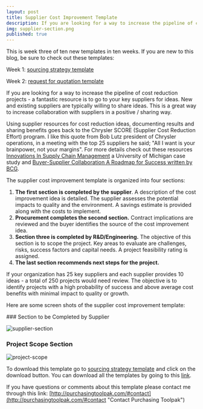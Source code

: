 ```yaml
---
layout: post
title: Supplier Cost Improvement Template
description: If you are looking for a way to increase the pipeline of cost reduction projects - a fantastic resource is to go to your key suppliers for ideas. Use the supplier cost improvement template to increase collaboration with suppliers in a positive / sharing way.
img: supplier-section.png
published: true
---
```


This is week three of ten new templates in ten weeks. If you are new to this blog, be sure to check out these templates:

 Week 1:	[sourcing strategy template]({{site.baseurl}}/2017/04/07/sourcing-strategy-template)

 Week 2:	[request for quotation template]({{site.baseurl}}/2017/04/14/request-for-quotation-template)

If you are looking for a way to increase the pipeline of cost reduction projects - a fantastic resource is to go to your key suppliers for ideas. New and existing suppliers are typically willing to share ideas. This is a great way to increase collaboration with suppliers in a positive / sharing way. <!--more-->

Using supplier resources for cost reduction ideas, documenting results and sharing benefits goes back to the Chrysler SCORE (Supplier Cost Reduction Effort) program. I like this quote from Bob Lutz president of Chrysler operations,  in a meeting with the top 25 suppliers he said; "All I want is your brainpower, not your margins".  For more details check out these resources <a href="http://www-personal.umich.edu/~afuah/cases/case3.html"> Innovations In Supply Chain Management</a> a University of Michigan case study and <a href="https://www.bcgperspectives.com/content/articles/sourcing_procurement_supply_chain_management_buyer_supplier_collaboration_roadmap_for_success/"> Buyer-Supplier Collaboration A Roadmap for Success written by BCG</a>.

The supplier cost improvement template is organized into four sections:

1. **The first section is completed by the supplier**. A description of the cost improvement idea is detailed. The supplier assesses the potential impacts to quality and the environment.  A savings estimate is provided along with the costs to implement.
2. **Procurement completes the second section.** Contract implications are reviewed and the buyer identifies the source of the cost improvement idea.
3. **Section three is completed by R&D/Engineering.** The objective of this section is to scope the project. Key areas to evaluate are challenges, risks, success factors and capital needs. A project feasibility rating is assigned.
4. **The last section recommends next steps for the project.**

If your organization has 25 key suppliers and each supplier provides 10 ideas - a total of 250 projects would need review. The objective is to identify projects with a high probability of success and above average cost benefits with minimal impact to quality or growth.

Here are some screen shots of the supplier cost improvement template:
<div style="text-align:left" markdown="1">
###  Section to be Completed by Supplier

![supplier-section]({{site.baseurl}}/img/supplier-section.png)

### Project Scope Section

![project-scope]({{site.baseurl}}/img/project-scope.png)
</div>

To download this template go to <a href="https://github.com/purchasingtoolpak/purchasingtoolpak/blob/master/supplier-integration/supplier-cost-improvement-template.docx">sourcing strategy template</a> and click on the download button. You can download all the templates by going to this <a href="http://purchasingtoolpak.com/#team">link</a>.

If you have questions or comments about this template please contact me through this link:
[http://purchasingtoolpak.com/#contact](http://purchasingtoolpak.com/#contact "Contact Purchasing Toolpak")
